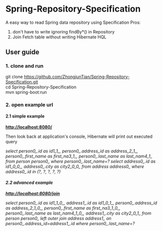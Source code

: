 # Spring-Repository-Specification

A easy way to read Spring data repository using Specification
Pros:
1. don't have to write ignoring findBy*() in Repository <br />
2. Join Fetch table without writing Hibernate HQL<br />

<h2>User guide</h2>
<h3>1. clone and run</h3>

git clone https://github.com/ZhongjunTian/Spring-Repository-Specification.git <br />
cd Spring-Repository-Specification<br />
mvn spring-boot:run

<h3>2. open example url</h3>

<h4>2.1 simple example<br /></h4>
<a href="http://localhost:8080/"><b>http://localhost:8080/</b></a><br />

Then look back at application's console, Hibernate will print out executed query

<i>select person0_.id as id1_1_, person0_.address_id as address_2_1_, person0_.first_name as first_na3_1_, person0_.last_name as last_nam4_1_ from person person0_ where person0_.last_name=?
select address0_.id as id1_0_0_, address0_.city as city2_0_0_ from address address0_ where address0_.id in (?, ?, ?, ?, ?)<i/>

<h4>2.2 advanced example<br /></h4>
<a href="http://localhost:8080/join"><b>http://localhost:8080/join</b></a><br />

<i>select person0_.id as id1_1_0_, address1_.id as id1_0_1_, person0_.address_id as address_2_1_0_, person0_.first_name as first_na3_1_0_, person0_.last_name as last_nam4_1_0_, address1_.city as city2_0_1_ from person person0_ left outer join address address1_ on person0_.address_id=address1_.id where person0_.last_name=?<i/>
